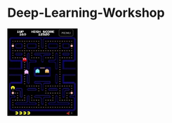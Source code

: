 # Deep-Learning-Workshop

![alt text](https://github.com/bloch/Deep-Learning-Workshop/blob/master/demo_images/frame0.jpg?raw=true)
